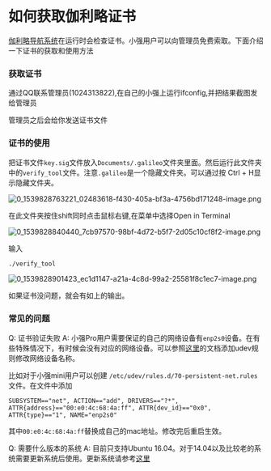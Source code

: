 # 如何获取伽利略证书<br>
[伽利略导航系统](http://www.bwbot.org/zh-cn/products/galileo)在运行时会检查证书。小强用户可以向管理员免费索取。下面介绍一下证书的获取和使用方法

### 获取证书

通过QQ联系管理员(1024313822),在自己的小强上运行ifconfig,并把结果截图发给管理员

管理员之后会给你发送证书文件

### 证书的使用

把证书文件`key.sig`文件放入`Documents/.galileo`文件夹里面。然后运行此文件夹中的`verify_tool`文件。注意`.galileo`是一个隐藏文件夹。可以通过按 Ctrl + H显示隐藏文件夹。

![0_1539828763221_02483618-f430-405a-bf3a-4756bd171248-image.png](http://community.bwbot.org/assets/uploads/files/1539828764901-02483618-f430-405a-bf3a-4756bd171248-image-resized.png) 

在此文件夹按住shift同时点击鼠标右键,在菜单中选择Open in Terminal

![0_1539828840440_7cb97570-98bf-4d72-b5f7-2d05c10cf8f2-image.png](http://community.bwbot.org/assets/uploads/files/1539828842146-7cb97570-98bf-4d72-b5f7-2d05c10cf8f2-image-resized.png) 

输入

```bash
./verify_tool
```

![0_1539828901423_ec1d1147-a21a-4c8d-99a2-25581f8c1ec7-image.png](http://community.bwbot.org/assets/uploads/files/1539828903148-ec1d1147-a21a-4c8d-99a2-25581f8c1ec7-image.png) 

如果证书没问题，就会有如上的输出。

### 常见的问题

Q: 证书验证失败
A: 小强Pro用户需要保证的自己的网络设备有`enp2s0`设备。在有些特殊情况下，有时候会没有对应的网络设备。可以参照[这里](https://askubuntu.com/questions/767786/changing-network-interfaces-name-ubuntu-16-04)的文档添加udev规则修改网络设备名称。

比如对于小强mini用户可以创建 `/etc/udev/rules.d/70-persistent-net.rules` 文件。在文件中添加

```
SUBSYSTEM=="net", ACTION=="add", DRIVERS=="?*", ATTR{address}=="00:e0:4c:68:4a:ff", ATTR{dev_id}=="0x0", ATTR{type}=="1", NAME="enp2s0"
```
其中`00:e0:4c:68:4a:ff`替换成自己的mac地址。修改完后重启生效。

Q: 需要什么版本的系统
A: 目前只支持Ubuntu 16.04。对于14.04以及比较老的系统需要更新系统后使用。更新系统请参考[这里](https://community.bwbot.org/topic/232/%E8%93%9D%E9%B2%B8ros%E9%95%9C%E5%83%8F%E5%8F%91%E5%B8%83)
